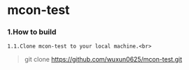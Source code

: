 mcon-test
=====================================
### <b>1.How to build</b>
	1.1.Clone mcon-test to your local machine.<br>
>git clone https://github.com/wuxun0625/mcon-test.git
